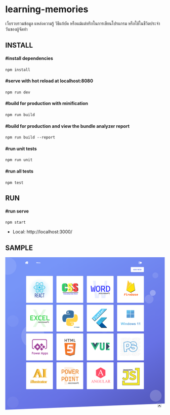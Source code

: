 # learning-memories

เว็บรวบรวมข้อมูล แหล่งความรู้ วิธีแก้บัค หรือแม้แต่ทริกในการเขียนโปรแกรม หรือใช้ในชืวิตประจำวันของผู้จัดทำ

## INSTALL

#### #install dependencies
```
npm install
```

#### #serve with hot reload at localhost:8080
```
npm run dev
```

#### #build for production with minification
```
npm run build
```

#### #build for production and view the bundle analyzer report
```
npm run build --report
```

#### #run unit tests
```
npm run unit
```

#### #run all tests
```
npm test
```

## RUN

#### #run serve
```
npm start
```
- Local:   http://localhost:3000/

## SAMPLE
![alt text](https://github.com/makecumulonimbus/learning-memories/blob/main/src/assets/samplePicture/screencapture-learning-memories.png?raw=true)
